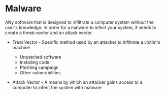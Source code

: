# Malware
ANy software that is designed to infiltrate a computer system without the user's knowledge. In order for a malware to infect your system, it needs to create a threat vector and an attack vector.

- Treat Vector - Specific method used by an attacker to infiltrate a victim's machine
  - Unpatched software
  - Installing code
  - Phishing campaign
  - Other vulnerabilities

- Attack Vector - A means by which an attacker gains access to a computer to infect the system with malware
